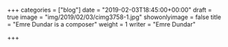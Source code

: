 +++
categories = ["blog"]
date = "2019-02-03T18:45:00+00:00"
draft = true
image = "img/2019/02/03/cimg3758-1.jpg"
showonlyimage = false
title = "Emre Dundar is a composer"
weight = 1
writer = "Emre Dundar"

+++
